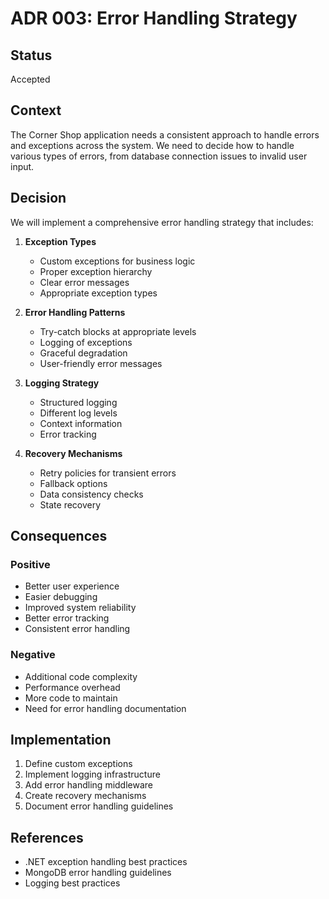 # ADR 003: Error Handling Strategy

## Status
Accepted

## Context
The Corner Shop application needs a consistent approach to handle errors and exceptions across the system. We need to decide how to handle various types of errors, from database connection issues to invalid user input.

## Decision
We will implement a comprehensive error handling strategy that includes:

1. **Exception Types**
   - Custom exceptions for business logic
   - Proper exception hierarchy
   - Clear error messages
   - Appropriate exception types

2. **Error Handling Patterns**
   - Try-catch blocks at appropriate levels
   - Logging of exceptions
   - Graceful degradation
   - User-friendly error messages

3. **Logging Strategy**
   - Structured logging
   - Different log levels
   - Context information
   - Error tracking

4. **Recovery Mechanisms**
   - Retry policies for transient errors
   - Fallback options
   - Data consistency checks
   - State recovery

## Consequences
### Positive
- Better user experience
- Easier debugging
- Improved system reliability
- Better error tracking
- Consistent error handling

### Negative
- Additional code complexity
- Performance overhead
- More code to maintain
- Need for error handling documentation

## Implementation
1. Define custom exceptions
2. Implement logging infrastructure
3. Add error handling middleware
4. Create recovery mechanisms
5. Document error handling guidelines

## References
- .NET exception handling best practices
- MongoDB error handling guidelines
- Logging best practices 